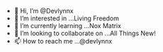 - 👋 Hi, I’m @Devlynnx
- 👀 I’m interested in ...Living Freedom
- 🌱 I’m currently learning ...Nox Matrix
- 💞️ I’m looking to collaborate on ...All Things New!
- 📫 How to reach me ...@devlynnx

<!---
Devlynnx/Devlynnx is a ✨ special ✨ repository because its `README.md` (this file) appears on your GitHub profile.
You can click the Preview link to take a look at your changes.
--->

